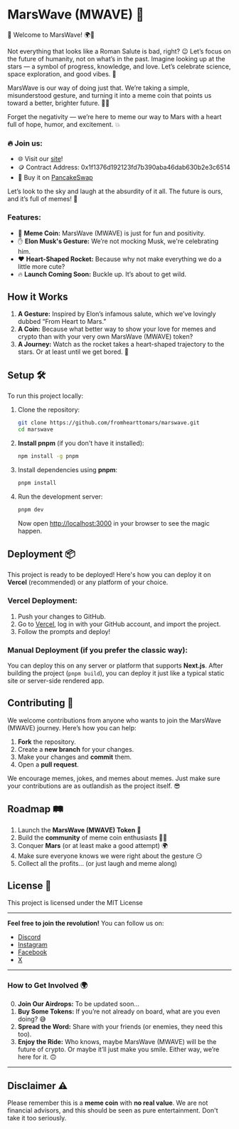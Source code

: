 
# MarsWave (MWAVE) 🚀

🚀 Welcome to MarsWave! 🌍💫

Not everything that looks like a Roman Salute is bad, right? 😉
Let’s focus on the future of humanity, not on what’s in the past. Imagine looking up at the stars — a symbol of progress, knowledge, and love. Let’s celebrate science, space exploration, and good vibes. 🌌

MarsWave is our way of doing just that. We’re taking a simple, misunderstood gesture, and turning it into a meme coin that points us toward a better, brighter future. 🚀💖

Forget the negativity — we’re here to meme our way to Mars with a heart full of hope, humor, and excitement. 💥

### 🔥 **Join us**:

- 🌐 Visit our [site](https://fromhearttomars.com)!
- 🪙 Contract Address: 0x1f1376d192123fd7b390aba46dab630b2e3c6514
- 🥞 Buy it on [PancakeSwap](https://pancakeswap.finance/?outputCurrency=0x1F1376d192123Fd7b390aBA46dAb630B2E3c6514)

Let’s look to the sky and laugh at the absurdity of it all. The future is ours, and it’s full of memes! 🌟

### Features:

- 🚀 **Meme Coin:** MarsWave (MWAVE) is just for fun and positivity.
- ✋ **Elon Musk's Gesture:** We’re not mocking Musk, we're celebrating him.
- ❤️ **Heart-Shaped Rocket:** Because why not make everything we do a little more cute?
- 🔥 **Launch Coming Soon:** Buckle up. It’s about to get wild.

## How it Works

1. **A Gesture:** Inspired by Elon’s infamous salute, which we’ve lovingly dubbed “From Heart to Mars.”
2. **A Coin:** Because what better way to show your love for memes and crypto than with your very own MarsWave (MWAVE) token?
3. **A Journey:** Watch as the rocket takes a heart-shaped trajectory to the stars. Or at least until we get bored. 🚀

## Setup 🛠️

To run this project locally:

1. Clone the repository:
   ```bash
   git clone https://github.com/fromhearttomars/marswave.git
   cd marswave
   ```

2. **Install pnpm** (if you don't have it installed):
   ```bash
   npm install -g pnpm
   ```

3. Install dependencies using **pnpm**:
   ```bash
   pnpm install
   ```

4. Run the development server:
   ```bash
   pnpm dev
   ```

   Now open [http://localhost:3000](http://localhost:3000) in your browser to see the magic happen.

## Deployment 📦

This project is ready to be deployed! Here's how you can deploy it on **Vercel** (recommended) or any platform of your choice.

### Vercel Deployment:
1. Push your changes to GitHub.
2. Go to [Vercel](https://vercel.com), log in with your GitHub account, and import the project.
3. Follow the prompts and deploy!

### Manual Deployment (if you prefer the classic way):
You can deploy this on any server or platform that supports **Next.js**. After building the project (`pnpm build`), you can deploy it just like a typical static site or server-side rendered app.

## Contributing 📝

We welcome contributions from anyone who wants to join the MarsWave (MWAVE) journey. Here’s how you can help:

1. **Fork** the repository.
2. Create a **new branch** for your changes.
3. Make your changes and **commit** them.
4. Open a **pull request**.

We encourage memes, jokes, and memes about memes. Just make sure your contributions are as outlandish as the project itself. 😎

## Roadmap 🛤️

1. Launch the **MarsWave (MWAVE) Token** 🚀
2. Build the **community** of meme coin enthusiasts 🦸‍♂️
3. Conquer **Mars** (or at least make a good attempt) 🌍
4. Make sure everyone knows we were right about the gesture 😏
5. Collect all the profits... (or just laugh and meme along)

## License 📜

This project is licensed under the MIT License

---

**Feel free to join the revolution!** You can follow us on:

- [Discord](https://discord.gg/VKK84YPq6J)
- [Instagram](https://www.instagram.com/fromhearttomars)
- [Facebook](https://www.facebook.com/FromHeartToMars)
- [X](https://x.com/FromHeartToMars)

---

### How to Get Involved 🌍
0. **Join Our Airdrops:** To be updated soon...
1. **Buy Some Tokens:** If you’re not already on board, what are you even doing? 😅
2. **Spread the Word:** Share with your friends (or enemies, they need this too).
3. **Enjoy the Ride:** Who knows, maybe MarsWave (MWAVE) will be the future of crypto. Or maybe it’ll just make you smile. Either way, we’re here for it. 🙃

---

## Disclaimer ⚠️

Please remember this is a **meme coin** with **no real value**. We are not financial advisors, and this should be seen as pure entertainment. Don't take it too seriously.
